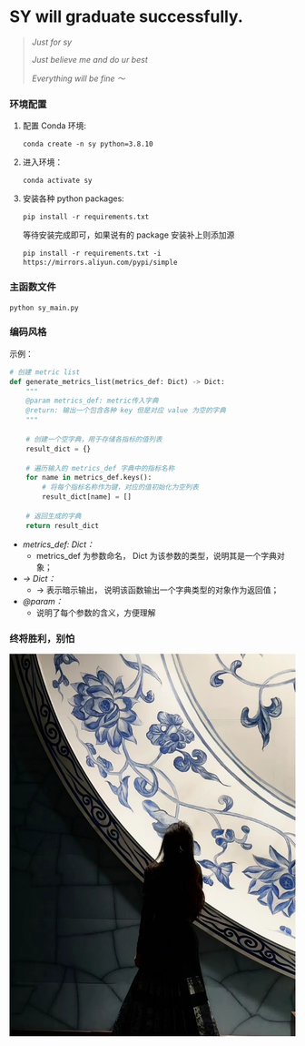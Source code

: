 # SY will graduate successfully.
> *Just for sy*
> 
> *Just believe me and do ur best*
> 
> *Everything will be fine ～*

### 环境配置
1. 配置 Conda 环境:
    ```shell
    conda create -n sy python=3.8.10
    ```
2. 进入环境：
    ```shell 
    conda activate sy
    ```
3. 安装各种 python packages:
    ```shell
    pip install -r requirements.txt 
   ```
   等待安装完成即可，如果说有的 package 安装补上则添加源
    ```shell
    pip install -r requirements.txt -i https://mirrors.aliyun.com/pypi/simple
   ```


### 主函数文件
```
python sy_main.py
```

### 编码风格
示例：
```python
# 创建 metric list
def generate_metrics_list(metrics_def: Dict) -> Dict:
    """
    @param metrics_def: metric传入字典
    @return: 输出一个包含各种 key 但是对应 value 为空的字典
    """

    # 创建一个空字典，用于存储各指标的值列表
    result_dict = {}

    # 遍历输入的 metrics_def 字典中的指标名称
    for name in metrics_def.keys():
        # 将每个指标名称作为键，对应的值初始化为空列表
        result_dict[name] = []

    # 返回生成的字典
    return result_dict
```
 * *metrics_def: Dict：*
   * metrics_def 为参数命名， Dict 为该参数的类型，说明其是一个字典对象；
 * *-> Dict：*
   * -> 表示暗示输出， 说明该函数输出一个字典类型的对象作为返回值；
 * *@param：*
   * 说明了每个参数的含义，方便理解

### 终将胜利，别怕
![](pic/together.jpg)
